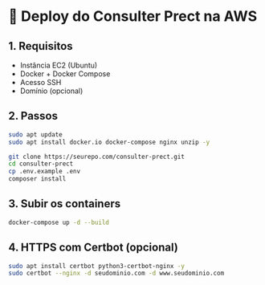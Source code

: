 # 🚀 Deploy do Consulter Prect na AWS

## 1. Requisitos

- Instância EC2 (Ubuntu)
- Docker + Docker Compose
- Acesso SSH
- Domínio (opcional)

## 2. Passos

```bash
sudo apt update
sudo apt install docker.io docker-compose nginx unzip -y

git clone https://seurepo.com/consulter-prect.git
cd consulter-prect
cp .env.example .env
composer install
```

## 3. Subir os containers

```bash
docker-compose up -d --build
```

## 4. HTTPS com Certbot (opcional)

```bash
sudo apt install certbot python3-certbot-nginx -y
sudo certbot --nginx -d seudominio.com -d www.seudominio.com
```
